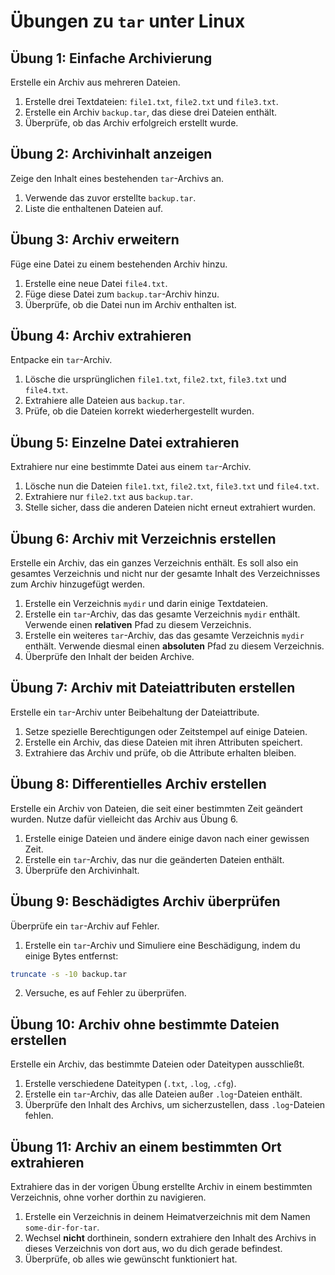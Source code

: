 # Übungen zu `tar` unter Linux

## Übung 1: Einfache Archivierung
Erstelle ein Archiv aus mehreren Dateien.

1. Erstelle drei Textdateien: `file1.txt`, `file2.txt` und `file3.txt`.
2. Erstelle ein Archiv `backup.tar`, das diese drei Dateien enthält.
3. Überprüfe, ob das Archiv erfolgreich erstellt wurde.

## Übung 2: Archivinhalt anzeigen
Zeige den Inhalt eines bestehenden `tar`-Archivs an.

1. Verwende das zuvor erstellte `backup.tar`.
2. Liste die enthaltenen Dateien auf.

## Übung 3: Archiv erweitern
Füge eine Datei zu einem bestehenden Archiv hinzu.

1. Erstelle eine neue Datei `file4.txt`.
2. Füge diese Datei zum `backup.tar`-Archiv hinzu.
3. Überprüfe, ob die Datei nun im Archiv enthalten ist.

## Übung 4: Archiv extrahieren
Entpacke ein `tar`-Archiv.

1. Lösche die ursprünglichen `file1.txt`, `file2.txt`, `file3.txt` und `file4.txt`.
2. Extrahiere alle Dateien aus `backup.tar`.
3. Prüfe, ob die Dateien korrekt wiederhergestellt wurden.

## Übung 5: Einzelne Datei extrahieren
Extrahiere nur eine bestimmte Datei aus einem `tar`-Archiv.

1. Lösche nun die Dateien `file1.txt`, `file2.txt`, `file3.txt` und `file4.txt`.
2. Extrahiere nur `file2.txt` aus `backup.tar`.
3. Stelle sicher, dass die anderen Dateien nicht erneut extrahiert wurden.

## Übung 6: Archiv mit Verzeichnis erstellen
Erstelle ein Archiv, das ein ganzes Verzeichnis enthält. Es soll also ein gesamtes Verzeichnis und nicht nur der gesamte Inhalt des Verzeichnisses zum Archiv hinzugefügt werden.

1. Erstelle ein Verzeichnis `mydir` und darin einige Textdateien.
2. Erstelle ein `tar`-Archiv, das das gesamte Verzeichnis `mydir` enthält. Verwende einen **relativen** Pfad zu diesem Verzeichnis.
2. Erstelle ein weiteres `tar`-Archiv, das das gesamte Verzeichnis `mydir` enthält. Verwende diesmal einen **absoluten** Pfad zu diesem Verzeichnis.
3. Überprüfe den Inhalt der beiden Archive.

## Übung 7: Archiv mit Dateiattributen erstellen
Erstelle ein `tar`-Archiv unter Beibehaltung der Dateiattribute.

1. Setze spezielle Berechtigungen oder Zeitstempel auf einige Dateien.
2. Erstelle ein Archiv, das diese Dateien mit ihren Attributen speichert.
3. Extrahiere das Archiv und prüfe, ob die Attribute erhalten bleiben.

## Übung 8: Differentielles Archiv erstellen
Erstelle ein Archiv von Dateien, die seit einer bestimmten Zeit geändert wurden. Nutze dafür vielleicht das Archiv aus Übung 6.

1. Erstelle einige Dateien und ändere einige davon nach einer gewissen Zeit.
2. Erstelle ein `tar`-Archiv, das nur die geänderten Dateien enthält.
3. Überprüfe den Archivinhalt.

## Übung 9: Beschädigtes Archiv überprüfen
Überprüfe ein `tar`-Archiv auf Fehler.

1. Erstelle ein `tar`-Archiv und Simuliere eine Beschädigung, indem du einige Bytes entfernst:
```sh
truncate -s -10 backup.tar
```
2. Versuche, es auf Fehler zu überprüfen.

## Übung 10: Archiv ohne bestimmte Dateien erstellen
Erstelle ein Archiv, das bestimmte Dateien oder Dateitypen ausschließt.

1. Erstelle verschiedene Dateitypen (`.txt`, `.log`, `.cfg`).
2. Erstelle ein `tar`-Archiv, das alle Dateien außer `.log`-Dateien enthält.
3. Überprüfe den Inhalt des Archivs, um sicherzustellen, dass `.log`-Dateien fehlen.

## Übung 11: Archiv an einem bestimmten Ort extrahieren
Extrahiere das in der vorigen Übung erstellte Archiv in einem bestimmten Verzeichnis, ohne vorher dorthin zu navigieren.

1. Erstelle ein Verzeichnis in deinem Heimatverzeichnis mit dem Namen `some-dir-for-tar`.
2. Wechsel **nicht** dorthinein, sondern extrahiere den Inhalt des Archivs in dieses Verzeichnis von dort aus, wo du dich gerade befindest.
3. Überprüfe, ob alles wie gewünscht funktioniert hat.
